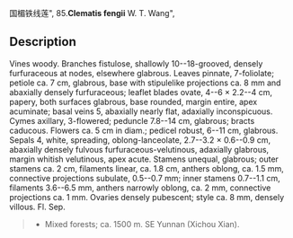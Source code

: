 国楣铁线莲",
85.**Clematis fengii** W. T. Wang",

## Description
Vines woody. Branches fistulose, shallowly 10--18-grooved, densely furfuraceous at nodes, elsewhere glabrous. Leaves pinnate, 7-foliolate; petiole ca. 7 cm, glabrous, base with stipulelike projections ca. 8 mm and abaxially densely furfuraceous; leaflet blades ovate, 4--6 × 2.2--4 cm, papery, both surfaces glabrous, base rounded, margin entire, apex acuminate; basal veins 5, abaxially nearly flat, adaxially inconspicuous. Cymes axillary, 3-flowered; peduncle 7.8--14 cm, glabrous; bracts caducous. Flowers ca. 5 cm in diam.; pedicel robust, 6--11 cm, glabrous. Sepals 4, white, spreading, oblong-lanceolate, 2.7--3.2 × 0.6--0.9 cm, abaxially densely fulvous furfuraceous-velutinous, adaxially glabrous, margin whitish velutinous, apex acute. Stamens unequal, glabrous; outer stamens ca. 2 cm, filaments linear, ca. 1.8 cm, anthers oblong, ca. 1.5 mm, connective projections subulate, 0.5--0.7 mm; inner stamens 0.7--1.1 cm, filaments 3.6--6.5 mm, anthers narrowly oblong, ca. 2 mm, connective projections ca. 1 mm. Ovaries densely pubescent; style ca. 8 mm, densely villous. Fl. Sep.

> * Mixed forests; ca. 1500 m. SE Yunnan (Xichou Xian).
